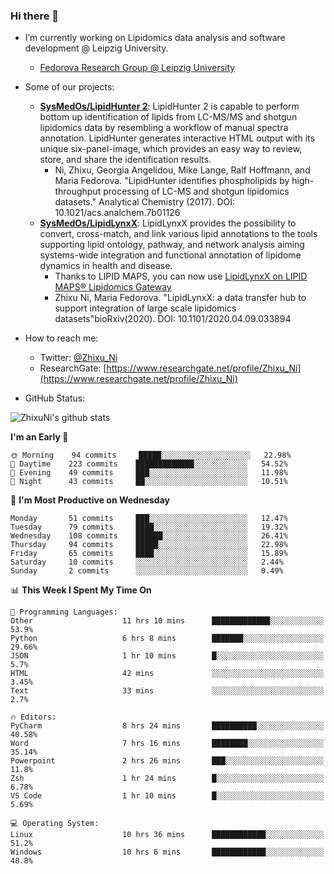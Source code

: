 ### Hi there 👋

- I’m currently working on Lipidomics data analysis and software development @ Leipzig University.
  + [Fedorova Research Group @ Leipzig University](https://home.uni-leipzig.de/fedorova/)
- Some of our projects:
  + **[SysMedOs/LipidHunter 2](https://github.com/SysMedOs/lipidhunter)**: LipidHunter 2 is capable to perform bottom up identification of lipids from LC-MS/MS and shotgun lipidomics data by resembling a workflow of manual spectra annotation. LipidHunter generates interactive HTML output with its unique six-panel-image, which provides an easy way to review, store, and share the identification results. 
    * Ni, Zhixu, Georgia Angelidou, Mike Lange, Ralf Hoffmann, and Maria Fedorova. "LipidHunter identifies phospholipids by high-throughput processing of LC-MS and shotgun lipidomics datasets." Analytical Chemistry (2017). DOI: 10.1021/acs.analchem.7b01126
  + **[SysMedOs/LipidLynxX](https://github.com/SysMedOs/LipidLynxX)**: LipidLynxX provides the possibility to convert, cross-match, and link various lipid annotations to the tools supporting lipid ontology, pathway, and network analysis aiming systems-wide integration and functional annotation of lipidome dynamics in health and disease.
    * Thanks to LIPID MAPS, you can now use [LipidLynxX on LIPID MAPS® Lipidomics Gateway](http://lipidmaps.org/lipidlynxx/)
    * Zhixu Ni, Maria Fedorova. "LipidLynxX: a data transfer hub to support integration of large scale lipidomics datasets"bioRxiv(2020). DOI: 10.1101/2020.04.09.033894
- How to reach me:
  + Twitter: [@Zhixu_Ni](https://twitter.com/Zhixu_Ni)
  + ResearchGate: [https://www.researchgate.net/profile/Zhixu_Ni](https://www.researchgate.net/profile/Zhixu_Ni)

- GitHub Status:

![ZhixuNi's github stats](https://github-readme-stats.vercel.app/api?username=ZhixuNi&show_icons=true&hide=issues)

<!--START_SECTION:waka-->
**I'm an Early 🐤** 

```text
🌞 Morning    94 commits     █████░░░░░░░░░░░░░░░░░░░░   22.98% 
🌆 Daytime    223 commits    █████████████░░░░░░░░░░░░   54.52% 
🌃 Evening    49 commits     ███░░░░░░░░░░░░░░░░░░░░░░   11.98% 
🌙 Night      43 commits     ██░░░░░░░░░░░░░░░░░░░░░░░   10.51%

```
📅 **I'm Most Productive on Wednesday** 

```text
Monday       51 commits     ███░░░░░░░░░░░░░░░░░░░░░░   12.47% 
Tuesday      79 commits     ████░░░░░░░░░░░░░░░░░░░░░   19.32% 
Wednesday    108 commits    ██████░░░░░░░░░░░░░░░░░░░   26.41% 
Thursday     94 commits     █████░░░░░░░░░░░░░░░░░░░░   22.98% 
Friday       65 commits     ████░░░░░░░░░░░░░░░░░░░░░   15.89% 
Saturday     10 commits     ░░░░░░░░░░░░░░░░░░░░░░░░░   2.44% 
Sunday       2 commits      ░░░░░░░░░░░░░░░░░░░░░░░░░   0.49%

```


📊 **This Week I Spent My Time On** 

```text
💬 Programming Languages: 
Other                    11 hrs 10 mins      █████████████░░░░░░░░░░░░   53.9% 
Python                   6 hrs 8 mins        ███████░░░░░░░░░░░░░░░░░░   29.66% 
JSON                     1 hr 10 mins        █░░░░░░░░░░░░░░░░░░░░░░░░   5.7% 
HTML                     42 mins             ░░░░░░░░░░░░░░░░░░░░░░░░░   3.45% 
Text                     33 mins             ░░░░░░░░░░░░░░░░░░░░░░░░░   2.7%

🔥 Editors: 
PyCharm                  8 hrs 24 mins       ██████████░░░░░░░░░░░░░░░   40.58% 
Word                     7 hrs 16 mins       ████████░░░░░░░░░░░░░░░░░   35.14% 
Powerpoint               2 hrs 26 mins       ███░░░░░░░░░░░░░░░░░░░░░░   11.8% 
Zsh                      1 hr 24 mins        █░░░░░░░░░░░░░░░░░░░░░░░░   6.78% 
VS Code                  1 hr 10 mins        █░░░░░░░░░░░░░░░░░░░░░░░░   5.69%

💻 Operating System: 
Linux                    10 hrs 36 mins      ████████████░░░░░░░░░░░░░   51.2% 
Windows                  10 hrs 6 mins       ████████████░░░░░░░░░░░░░   48.8%

```


<!--END_SECTION:waka-->

